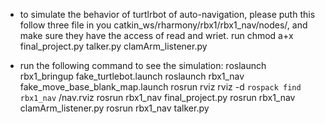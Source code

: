 
* to simulate the behavior of turtlrbot of auto-navigation, please puth this follow three file in you catkin_ws/rharmony/rbx1/rbx1_nav/nodes/, and make sure they have the access of read and wriet. run chmod a+x final_project.py talker.py clamArm_listener.py

* run the following command to see the simulation:
   roslaunch rbx1_bringup fake_turtlebot.launch
   roslaunch rbx1_nav fake_move_base_blank_map.launch
   rosrun rviz rviz -d `rospack find rbx1_nav` /nav.rviz
   rosrun rbx1_nav final_project.py
   rosrun rbx1_nav clamArm_listener.py
   rosrun rbx1_nav talker.py



